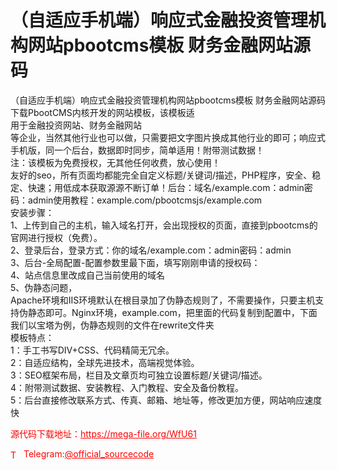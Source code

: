 # （自适应手机端）响应式金融投资管理机构网站pbootcms模板 财务金融网站源码

（自适应手机端）响应式金融投资管理机构网站pbootcms模板 财务金融网站源码下载PbootCMS内核开发的网站模板，该模板适<br>用于金融投资网站、财务金融网站<br>等企业，当然其他行业也可以做，只需要把文字图片换成其他行业的即可；响应式手机版，同一个后台，数据即时同步，简单适用！附带测试数据！<br>注：该模板为免费授权，无其他任何收费，放心使用！<br>友好的seo，所有页面均都能完全自定义标题/关键词/描述，PHP程序，安全、稳定、快速；用低成本获取源源不断订单！后台：域名/example.com：admin密码：admin使用教程：example.com/pbootcmsjs/example.com<br>安装步骤：<br>1、上传到自己的主机，输入域名打开，会出现授权的页面，直接到pbootcms的官网进行授权（免费）。<br>2、登录后台，登录方式：你的域名/example.com：admin密码：admin<br>3、后台-全局配置-配置参数里最下面，填写刚刚申请的授权码：<br>4、站点信息里改成自己当前使用的域名<br>5、伪静态问题，<br>Apache环境和IIS环境默认在根目录加了伪静态规则了，不需要操作，只要主机支持伪静态即可。Nginx环境，example.com，把里面的代码复制到配置中，下面我们以宝塔为例，伪静态规则的文件在rewrite文件夹<br>模板特点：<br>1：手工书写DIV+CSS、代码精简无冗余。<br>2：自适应结构，全球先进技术，高端视觉体验。<br>3：SEO框架布局，栏目及文章页均可独立设置标题/关键词/描述。<br>4：附带测试数据、安装教程、入门教程、安全及备份教程。<br>5：后台直接修改联系方式、传真、邮箱、地址等，修改更加方便，网站响应速度快<br>


<p style="color: red;">源代码下载地址：<a href="https://mega-file.org/WfU61" style="color: red;">https://mega-file.org/WfU61</a></p><p style="color: red;"><img src="https://cdn-icons-png.flaticon.com/512/2111/2111646.png" alt="Telegram Icon" style="width: 16px; vertical-align: middle; margin-right: 5px;">Telegram:<a href="https://t.me/official_sourcecode" style="color: red;">@official_sourcecode</a></p>